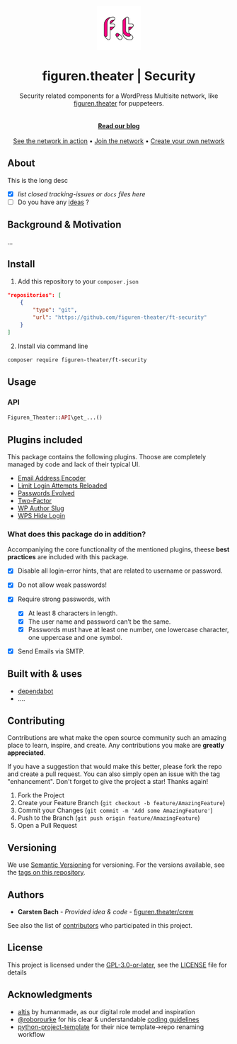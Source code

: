 <!-- PROJECT LOGO -->
<br />
<div align="center">
  <a href="https://github.com/figuren-theater/ft-security">
    <img src="https://raw.githubusercontent.com/figuren-theater/logos/main/favicon.png" alt="figuren.theater Logo" width="100" height="100">
  </a>

  <h1 align="center">figuren.theater | Security</h1>

  <p align="center">
    Security related components for a WordPress Multisite network, like <a href="https://figuren.theater">figuren.theater</a> for puppeteers.
    <br /><br /><br />
    <a href="https://meta.figuren.theater/blog"><strong>Read our blog</strong></a>
    <br />
    <br />
    <a href="https://figuren.theater">See the network in action</a>
    •
    <a href="https://mein.figuren.theater">Join the network</a>
    •
    <a href="https://websites.fuer.figuren.theater">Create your own network</a>
  </p>
</div>

## About 


This is the long desc

* [x] *list closed tracking-issues or `docs` files here*
* [ ] Do you have any [ideas](/issues/new) ?

## Background & Motivation

...

## Install

1. Add this repository to your `composer.json`
```json
"repositories": [
    {
        "type": "git",
        "url": "https://github.com/figuren-theater/ft-security"
    }
]
```

2. Install via command line
```sh
composer require figuren-theater/ft-security
```

## Usage

### API

```php
Figuren_Theater::API\get_...()
```

## Plugins included

This package contains the following plugins. 
Thoose are completely managed by code and lack of their typical UI.

* [Email Address Encoder](https://wordpress.org/plugins/email-address-encoder/#developers)
* [Limit Login Attempts Reloaded](https://wordpress.org/plugins/limit-login-attempts-reloaded/#developers)
* [Passwords Evolved](https://wordpress.org/plugins/passwords-evolved/#developers)
* [Two-Factor](https://wordpress.org/plugins/two-factor/#developers)
* [WP Author Slug](https://wordpress.org/plugins/wp-author-slug/#developers)
* [WPS Hide Login](https://wordpress.org/plugins/wps-hide-login/#developers)


### What does this package do in addition?

Accompaniying the core functionality of the mentioned plugins, theese **best practices** are included with this package.


- [X] Disable all login-error hints, that are related to username or password.
- [X] Do not allow weak passwords!
- [X] Require strong passwords, with
  - [X] At least 8 characters in length.
  - [X] The user name and password can’t be the same.
  - [X] Passwords must have at least one number, one lowercase character, one uppercase and one symbol.
- [X] Send Emails via SMTP.



## Built with & uses

  - [dependabot](/.github/dependabot.yml)
  - ....

## Contributing

Contributions are what make the open source community such an amazing place to learn, inspire, and create. Any contributions you make are **greatly appreciated**.

If you have a suggestion that would make this better, please fork the repo and create a pull request. You can also simply open an issue with the tag "enhancement".
Don't forget to give the project a star! Thanks again!

1. Fork the Project
2. Create your Feature Branch (`git checkout -b feature/AmazingFeature`)
3. Commit your Changes (`git commit -m 'Add some AmazingFeature'`)
4. Push to the Branch (`git push origin feature/AmazingFeature`)
5. Open a Pull Request


## Versioning

We use [Semantic Versioning](http://semver.org/) for versioning. For the versions
available, see the [tags on this repository](/tags).

## Authors

  - **Carsten Bach** - *Provided idea & code* - [figuren.theater/crew](https://figuren.theater/crew/)

See also the list of [contributors](/contributors)
who participated in this project.

## License

This project is licensed under the [GPL-3.0-or-later](LICENSE.md), see the [LICENSE](LICENSE) file for
details

## Acknowledgments

  - [altis](https://github.com/search?q=org%3Ahumanmade+altis) by humanmade, as our digital role model and inspiration
  - [@roborourke](https://github.com/roborourke) for his clear & understandable [coding guidelines](https://docs.altis-dxp.com/guides/code-review/standards/)
  - [python-project-template](https://github.com/rochacbruno/python-project-template) for their nice template->repo renaming workflow
